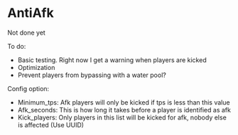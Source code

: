 # AntiAfk

Not done yet

To do:
  - Basic testing. Right now I get a warning when players are kicked
  - Optimization
  - Prevent players from bypassing with a water pool?
  
Config option:
  - Minimum_tps: Afk players will only be kicked if tps is less than this value
  - Afk_seconds: This is how long it takes before a player is identified as afk
  - Kick_players: Only players in this list will be kicked for afk, nobody else is affected (Use UUID)
